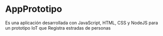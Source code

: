 # AppPrototipo
Es una aplicación desarrollada con JavaScript, HTML, CSS y NodeJS para un prototipo IoT que Registra estradas de personas
